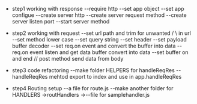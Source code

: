 * step1 working with response
--require http
--set app object
--set app configue
--create server http
--create server request method
--create server listen port
--start server method

* step2 working with request
--set url path and trim for unwanted / \ in url
--set method lower case
--set query string
--set header
--set payload buffer decoder
--set req.on event and convert the buffer into data 
--req.on event  listen and get data buffer convert into data
--set buffer on and end // post method send data from body

* step3 code refactoring 
--make folder HELPERS for handleReqRes
--handleReqRes mehtod export to index and use in app.handleReqRes

* step4 Routing setup
--a file for route.js
--make another folder for HANDLERS ->routHandlers ->--file for samplehandler.js
